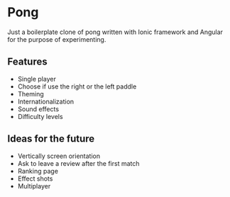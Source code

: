 # Pong

Just a boilerplate clone of pong written with Ionic framework and Angular for the purpose of experimenting.

## Features

- Single player
- Choose if use the right or the left paddle
- Theming
- Internationalization
- Sound effects
- Difficulty levels

## Ideas for the future

- Vertically screen orientation
- Ask to leave a review after the first match
- Ranking page
- Effect shots
- Multiplayer
